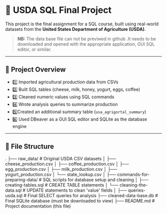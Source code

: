 # 🧮 USDA SQL Final Project

This project is the final assignment for a SQL course, built using real-world datasets from the **United States Department of Agriculture (USDA)**. 
> **NB:** The data base file can not be previwed in github .It needs to be downloaded and opened with the appropriate application, GUI SQL editor, or similar.

---

## 📁 Project Overview

- 1️⃣ Imported agricultural production data from CSVs
- 2️⃣ Built SQL tables (cheese, milk, honey, yogurt, eggs, coffee)
- 3️⃣ Cleaned numeric values using SQL commands
- 4️⃣ Wrote analysis queries to summarize production
- 5️⃣Created an additional summary table (`usa_agrigortal_summary`)
- 6️⃣ Used DBeaver as a GUI SQL editor and SQLite as the database engine

---

## 📂 File Structure
.
├── raw_data/                        # Original USDA CSV datasets
│   ├── cheese_production.csv
│   ├── coffee_production.csv
│   ├── egg_production.csv
│   ├── milk_production.csv
│   ├── yogurt_production.csv
│   └── state_lookup.csv
│
├── commands-for-preparing-data/    # SQL scripts for database setup and cleaning
│   ├── creating-tables.sql         # CREATE TABLE statements
│   └── cleaning-the-data.sql       # UPDATE statements to clean 'value' fields
│
├── queries-usda.sql                # Final SELECT queries for analysis
├── cleaned-data-base.db            # Final SQLite database (must be downloaded to view)
├── README.md                       # Project documentation (this file)


